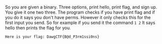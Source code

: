 So you are given a binary. Three options, print hello, print flag, and sign up. You give it one two three. The program checks if you have print flag and if you do it says you don't have perms. However it only checks this for the first input you send. So for example if you send it the command ```1 2``` It says hello then prints the flag for you.

```Here is your flag: DawgCTF{B@d_P3rm1ssi0ns}```
